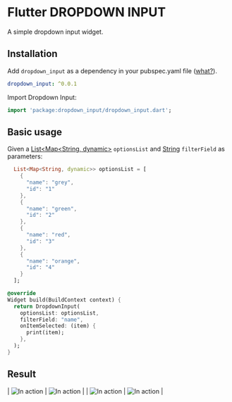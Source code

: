 # Flutter DROPDOWN INPUT

A simple dropdown input widget.

## Installation

Add `dropdown_input` as a dependency in your pubspec.yaml file ([what?](https://flutter.io/using-packages/)).
```yaml
dropdown_input: ^0.0.1
```

Import Dropdown Input:
```dart
import 'package:dropdown_input/dropdown_input.dart';
```

## Basic usage

Given a [List<Map<String, dynamic>](https://api.flutter.dev/flutter/dart-core/Map-class.html) `optionsList` and [String](https://api.flutter.dev/flutter/dart-core/String-class.html) `filterField` as parameters:

```dart
  List<Map<String, dynamic>> optionsList = [
    {
      "name": "grey",
      "id": "1"
    },
    {
      "name": "green",
      "id": "2"
    },
    {
      "name": "red",
      "id": "3"
    },
    {
      "name": "orange",
      "id": "4"
    }
  ];
```

```dart
@override
Widget build(BuildContext context) {
  return DropdownInput(
    optionsList: optionsList,
    filterField: "name",
    onItemSelected: (item) {
      print(item);
    },
  );
}
```

## Result
| ![In action](https://firebasestorage.googleapis.com/v0/b/easy-school-c3659.appspot.com/o/dropdown_input%2F1.jpg?alt=media&token=bb58910b-1c09-4ef7-8f5e-bc7470823ec9) | ![In action](https://firebasestorage.googleapis.com/v0/b/easy-school-c3659.appspot.com/o/dropdown_input%2F2.jpg?alt=media&token=22794299-c33a-446e-b235-9c80604ead5c) |
| ![In action](https://firebasestorage.googleapis.com/v0/b/easy-school-c3659.appspot.com/o/dropdown_input%2F3.jpg?alt=media&token=b56f023a-69df-4b0a-949a-55d063dbb4b7) | ![In action](https://firebasestorage.googleapis.com/v0/b/easy-school-c3659.appspot.com/o/dropdown_input%2F4.jpg?alt=media&token=4ac6677a-6deb-478f-a434-773230182122) |


